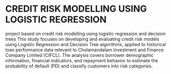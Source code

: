 # CREDIT RISK MODELLING USING LOGISTIC REGRESSION
project based on credit  risk modelling using logistic regression and decision trees
This study focuses on developing and evaluating credit risk models using Logistic Regression and Decision Tree algorithms, applied to historical loan performance data relevant to Cholamandalam Investment and Finance Company Limited (CIFCL). The analysis covers borrower demographic information, financial indicators, and repayment behavior to estimate the probability of default (PD) and classify customers into risk categories.
